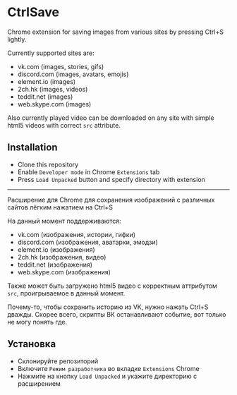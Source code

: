 # CtrlSave

Chrome extension for saving images from various sites by pressing Ctrl+S lightly.

Currently supported sites are:

- vk.com (images, stories, gifs)
- discord.com (images, avatars, emojis)
- element.io (images)
- 2ch.hk (images, videos)
- teddit.net (images)
- web.skype.com (images)

Also currently played video can be downloaded on any site with simple html5 videos with correct `src` attribute.

## Installation

- Clone this repository
- Enable `Developer mode` in Chrome `Extensions` tab
- Press `Load Unpacked` button and specify directory with extension

---

Расширение для Chrome для сохранения изображений с различных сайтов лёгким нажатием на Ctrl+S

На данный момент поддерживаются:

- vk.com (изображения, истории, гифки)
- discord.com (изображения, аватарки, эмодзи)
- element.io (изображения)
- 2ch.hk (изображения, видео)
- teddit.net (изображения)
- web.skype.com (изображения)

Также может быть загружено html5 видео с корректным аттрибутом `src`, проигрываемое в данный момент.

Почему-то, чтобы сохранить историю из VK, нужно нажать Ctrl+S дважды. Скорее всего, скрипты ВК останавливают событие, вот только не могу понять где.

## Установка

- Склонируйте репозиторий
- Включите `Режим разработчика` во вкладке `Extensions` Chrome
- Нажмите на кнопку `Load Unpacked` и укажите директорию с расширением
